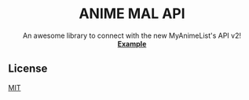 <p align="center">
  <h1 align="center">ANIME MAL API</h1>

  <p align="center">
    An awesome library to connect with the new MyAnimeList's API v2!<br />
    <a href="example"><strong>Example</strong></a>
  </p>
</p>

## License

[MIT](LICENSE)
